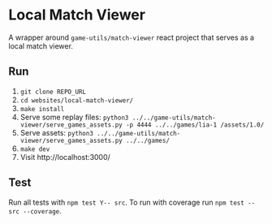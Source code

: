 # Local Match Viewer

A wrapper around `game-utils/match-viewer` react project that serves as a local match viewer.

## Run
1. `git clone REPO_URL`
2. `cd websites/local-match-viewer/`
3. `make install`
4. Serve some replay files: `python3 ../../game-utils/match-viewer/serve_games_assets.py -p 4444 ../../games/lia-1
/assets/1.0/`
5. Serve assets: `python3 ../../game-utils/match-viewer/serve_games_assets.py ../../games/`
6. `make dev`
7. Visit http://localhost:3000/

## Test
Run all tests with `npm test Y-- src`. 
To run with coverage run `npm test -- src --coverage`.
